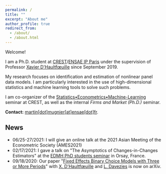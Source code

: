 ```yaml
---
permalink: /
title: ""
excerpt: "About me"
author_profile: true
redirect_from: 
  - /about/
  - /about.html
---
```


Welcome!

I am a Ph.D. student at [CREST](http://crest.science/)/[ENSAE IP Paris](https://www.ensae.fr/) under the supervision of Professor [Xavier D'Haultfœuille](https://faculty.crest.fr/xdhaultfoeuille/) since September 2019. 

My research focuses on identification and estimation of nonlinear panel data models. I am particularly interested in the use of high-dimensional statistics and machine learning tools to solve such problems.

I am co-organizer of the [Statistics•Econometrics•Machine-Learning](https://statecoml.github.io/) seminar at CREST, as well as the internal *Firms and Market (Ph.D.)* seminar.

**Contact:** [martin[dot]mugnier[at]ensae[dot]fr](mailto:martin.mugnier@ensae.fr).

## News
- 06/25-27/2021: I will give an online talk at the 2021 Asian Meeting of the Econometric Society (AMES2021)
- 02/17/2021: I gave a talk on "The Asymptotics of Changes-in-Changes Estimators" at the [EDMH PhD students seminar](https://www.imo.universite-paris-saclay.fr/-des-doctorants-) in Orsay, France.
- 09/18/2020: Our paper "[Fixed Effects Binary Choice Models with Three or More Periods](https://arxiv.org/abs/2009.08108)" with [X. D'Haultfœuille](https://faculty.crest.fr/xdhaultfoeuille/) and [L. Davezies](http://www.crest.fr/ses.php?user=2986) is now on arXiv. 
